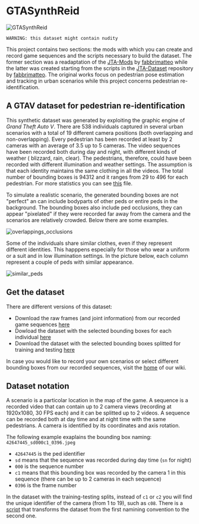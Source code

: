 # GTASynthReid
![GTASynthReid](https://github.com/RoboTuan/Pedestrian_reID/blob/main/Images/GTASynthReid.png)

`WARNING: this dataset might contain nudity`

This project contains two sections: the mods with which you can create and record game sequences and the scripts necessary to build the dataset. The former section was a readaptation of the [JTA-Mods](https://github.com/fabbrimatteo/JTA-Mods) by [fabbrimatteo](https://github.com/fabbrimatteo) while the latter was created starting from the scripts in the [JTA-Dataset](https://github.com/fabbrimatteo/JTA-Dataset) repository by [fabbrimatteo](https://github.com/fabbrimatteo). The original works focus on pedestrian pose estimation and tracking in urban scenarios while this project concerns pedestrian re-identification.

## A GTAV dataset for pedestrian re-identification

This synthetic dataset was generated by exploiting the graphic engine of *Grand Theft Auto V*. There are 538 individuals captured in several urban scenarios with a total of 19 different camera positions (both overlapping and non-overlapping). Every pedestrian has been recorded at least by 2 cameras with an average of 3.5 up to 5 cameras. The video sequences have been recorded both during day and night, with different kinds of weather ( blizzard, rain, clear). The pedestrians, therefore, could have been recorded with different illumination and weather settings. The assumption is that each identity maintains the same clothing in all the videos. The total number of bounding boxes is 94312 and it ranges from 29 to 496 for each pedestrian. For more statistics you can see [this](https://github.com/RoboTuan/Pedestrian_reID/blob/main/Peds/statistics.csv) file. 

To simulate a realistic scenario, the generated bounding boxes are not "perfect" an can include bodyparts of other peds or entire peds in the background. The bounding boxes also include ped occlusions, they can appear "pixelated" if they were recorded far away from the camera and the scenarios are relatively crowded. Below there are some examples.

![overlappings_occlusions](https://github.com/RoboTuan/Pedestrian_reID/blob/main/Images/overlappings_occlusions.png)

Some of the individuals share similar clothes, even if they represent different identities. This happpens especially for those who wear a uniform or a suit and in low illumination settings. In the picture below, each column represent a couple of peds with similar appearance.

![similar_peds](https://github.com/RoboTuan/Pedestrian_reID/blob/main/Images/similar_peds.png)

## Get the dataset
There are different versions of this dataset:
* Download the raw frames (and joint information) from our recorded game sequences [here]()
* Dowload the dataset with the selected bounding boxes for each individual [here]()
* Download the dataset with the selected bounding boxes splitted for training and testing [here]()

In case you would like to record your own scenarios or select different bounding boxes from our recorded sequences, visit the [home](https://github.com/RoboTuan/Pedestrian_reID/wiki) of our wiki.

## Dataset notation
A scenario is a particolar location in the map of the game. A sequence is a recorded video that can contain up to 2 camera views (recording at 1920x1080, 30 FPS each) and it can be splitted up to 2 videos. A sequence can be recorded both at day time and at night time with the same pedestrians. A camera is identified by its coordinates and axis rotation.

The following example exaplains the bounding box naming: `42647445_sd000c1_0396.jpeg` 

* `42647445` is the ped identifier
* `sd` means that the sequence was recorded during day time (`sn` for night)
* `000` is the sequence number
* `c1` means that this bounding box was recorded by the camera 1 in this sequence (there can be up to 2 cameras in each sequence)
* `0396` is the frame number

In the dataset with the training-testing splits, instead of `c1` or `c2` you will find the unique identifier of the camera (from 1 to 19), such as `c08`. There is a [script](https://github.com/RoboTuan/Pedestrian_reID/blob/main/Scripts/training_dataset.py) that transforms the dataset from the first namining convention to the second one.
